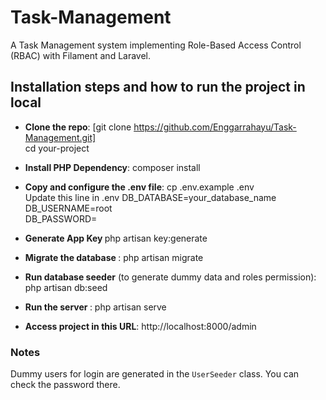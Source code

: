 # Task-Management
A Task Management system implementing Role-Based Access Control (RBAC) with Filament and Laravel.

## Installation steps and how to run the project in local 
- <b>Clone the repo</b>: [git clone https://github.com/Enggarrahayu/Task-Management.git]
<br>cd your-project
- <b>Install PHP Dependency</b>: composer install
- <b> Copy and configure the .env file</b>: cp .env.example .env <br>
Update this line in .env
DB_DATABASE=your_database_name <br>
DB_USERNAME=root <br>
DB_PASSWORD= <br>
- <b> Generate App Key </b>php artisan key:generate
- <b> Migrate the database </b>: php artisan migrate
- <b> Run database seeder</b> (to generate dummy data and roles permission): php artisan db:seed

- <b>Run the server </b>: php artisan serve
- <b> Access project in this URL</b>: http://localhost:8000/admin
### Notes
Dummy users for login are generated in the `UserSeeder` class. You can check the password there.





